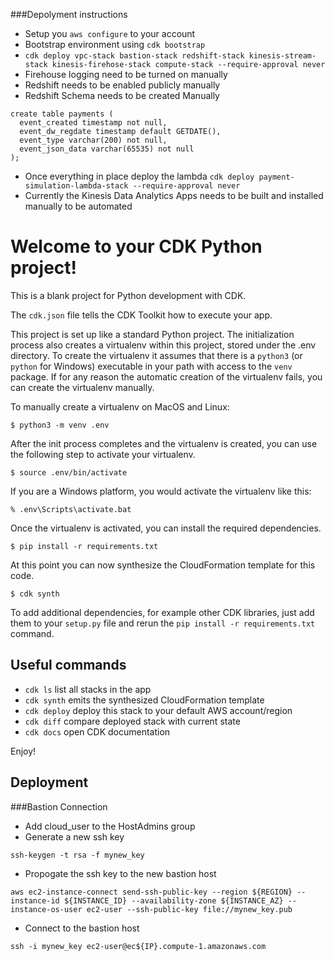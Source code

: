 ###Depolyment instructions
- Setup you `aws configure` to your account
- Bootstrap environment using `cdk bootstrap`
- `cdk deploy vpc-stack bastion-stack redshift-stack kinesis-stream-stack kinesis-firehose-stack compute-stack --require-approval never`
- Firehouse logging need to be turned on manually
- Redshift needs to be enabled publicly manually
- Redshift Schema needs to be created Manually 
```
create table payments (
  event_created timestamp not null,
  event_dw_regdate timestamp default GETDATE(),
  event_type varchar(200) not null,
  event_json_data varchar(65535) not null
);
```
- Once everything in place deploy the lambda `cdk deploy payment-simulation-lambda-stack --require-approval never`
- Currently the Kinesis Data Analytics Apps needs to be built and installed manually to be automated

# Welcome to your CDK Python project!

This is a blank project for Python development with CDK.

The `cdk.json` file tells the CDK Toolkit how to execute your app.

This project is set up like a standard Python project.  The initialization
process also creates a virtualenv within this project, stored under the .env
directory.  To create the virtualenv it assumes that there is a `python3`
(or `python` for Windows) executable in your path with access to the `venv`
package. If for any reason the automatic creation of the virtualenv fails,
you can create the virtualenv manually.

To manually create a virtualenv on MacOS and Linux:

```
$ python3 -m venv .env
```

After the init process completes and the virtualenv is created, you can use the following
step to activate your virtualenv.

```
$ source .env/bin/activate
```

If you are a Windows platform, you would activate the virtualenv like this:

```
% .env\Scripts\activate.bat
```

Once the virtualenv is activated, you can install the required dependencies.

```
$ pip install -r requirements.txt
```

At this point you can now synthesize the CloudFormation template for this code.

```
$ cdk synth
```

To add additional dependencies, for example other CDK libraries, just add
them to your `setup.py` file and rerun the `pip install -r requirements.txt`
command.

## Useful commands

 * `cdk ls`          list all stacks in the app
 * `cdk synth`       emits the synthesized CloudFormation template
 * `cdk deploy`      deploy this stack to your default AWS account/region
 * `cdk diff`        compare deployed stack with current state
 * `cdk docs`        open CDK documentation

Enjoy!


## Deployment

###Bastion Connection
- Add cloud_user to the HostAdmins group
- Generate a new ssh key
```
ssh-keygen -t rsa -f mynew_key
```
- Propogate the ssh key to the new bastion host
```
aws ec2-instance-connect send-ssh-public-key --region ${REGION} --instance-id ${INSTANCE_ID} --availability-zone ${INSTANCE_AZ} --instance-os-user ec2-user --ssh-public-key file://mynew_key.pub
```
- Connect to the bastion host
```
ssh -i mynew_key ec2-user@ec${IP}.compute-1.amazonaws.com
```

